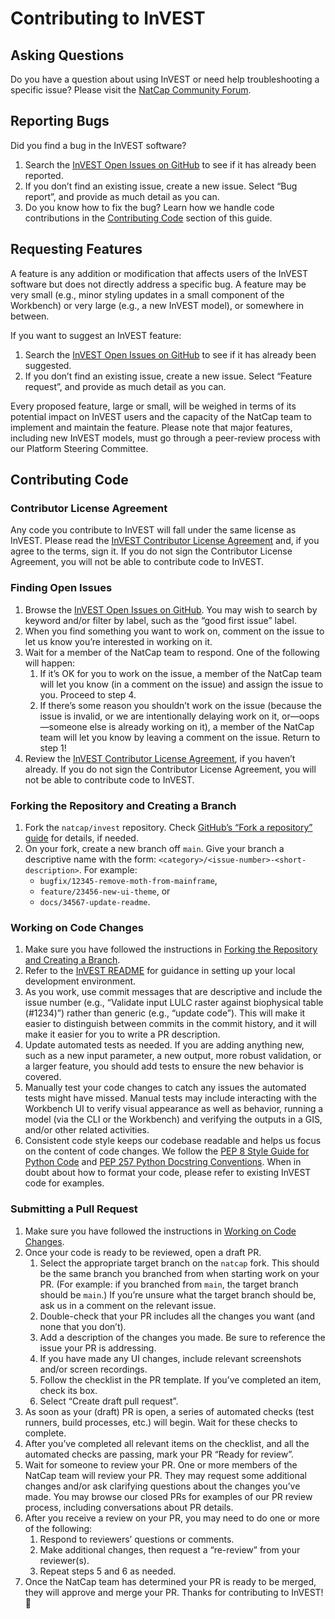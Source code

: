 # Contributing to InVEST

## Asking Questions
Do you have a question about using InVEST or need help troubleshooting a specific issue? Please visit the [NatCap Community Forum](https://community.naturalcapitalproject.org/).

## Reporting Bugs
Did you find a bug in the InVEST software?
1. Search the [InVEST Open Issues on GitHub](https://github.com/natcap/invest/issues) to see if it has already been reported.
2. If you don’t find an existing issue, create a new issue. Select “Bug report”, and provide as much detail as you can.
3. Do you know how to fix the bug? Learn how we handle code contributions in the [Contributing Code](#contributing-code) section of this guide.

## Requesting Features
A feature is any addition or modification that affects users of the InVEST software but does not directly address a specific bug. A feature may be very small (e.g., minor styling updates in a small component of the Workbench) or very large (e.g., a new InVEST model), or somewhere in between.

If you want to suggest an InVEST feature:
1. Search the [InVEST Open Issues on GitHub](https://github.com/natcap/invest/issues) to see if it has already been suggested.
2. If you don’t find an existing issue, create a new issue. Select “Feature request”, and provide as much detail as you can.

Every proposed feature, large or small, will be weighed in terms of its potential impact on InVEST users and the capacity of the NatCap team to implement and maintain the feature. Please note that major features, including new InVEST models, must go through a peer-review process with our Platform Steering Committee.

## Contributing Code

### Contributor License Agreement
Any code you contribute to InVEST will fall under the same license as InVEST. Please read the [InVEST Contributor License Agreement](https://vpejnqubjf.us-east-2.awsapprunner.com/) and, if you agree to the terms, sign it. If you do not sign the Contributor License Agreement, you will not be able to contribute code to InVEST.

### Finding Open Issues
1. Browse the [InVEST Open Issues on GitHub](https://github.com/natcap/invest/issues). You may wish to search by keyword and/or filter by label, such as the “good first issue” label.
2. When you find something you want to work on, comment on the issue to let us know you’re interested in working on it.
3. Wait for a member of the NatCap team to respond. One of the following will happen:
    1. If it’s OK for you to work on the issue, a member of the NatCap team will let you know (in a comment on the issue) and assign the issue to you. Proceed to step 4.
    2. If there’s some reason you shouldn’t work on the issue (because the issue is invalid, or we are intentionally delaying work on it, or—oops—someone else is already working on it), a member of the NatCap team will let you know by leaving a comment on the issue. Return to step 1!
4. Review the [InVEST Contributor License Agreement](https://vpejnqubjf.us-east-2.awsapprunner.com/), if you haven’t already. If you do not sign the Contributor License Agreement, you will not be able to contribute code to InVEST.

### Forking the Repository and Creating a Branch
1. Fork the `natcap/invest` repository. Check [GitHub’s “Fork a repository” guide](https://docs.github.com/en/pull-requests/collaborating-with-pull-requests/working-with-forks/fork-a-repo) for details, if needed.
2. On your fork, create a new branch off `main`. Give your branch a descriptive name with the form: `<category>/<issue-number>-<short-description>`. For example:
    - `bugfix/12345-remove-moth-from-mainframe`,
    - `feature/23456-new-ui-theme`, or
    - `docs/34567-update-readme`.

### Working on Code Changes
1. Make sure you have followed the instructions in [Forking the Repository and Creating a Branch](#forking-the-repository-and-creating-a-branch).
2. Refer to the [InVEST README](./README.rst) for guidance in setting up your local development environment.
3. As you work, use commit messages that are descriptive and include the issue number (e.g., “Validate input LULC raster against biophysical table (#1234)”) rather than generic (e.g., “update code”). This will make it easier to distinguish between commits in the commit history, and it will make it easier for you to write a PR description.
4. Update automated tests as needed. If you are adding anything new, such as a new input parameter, a new output, more robust validation, or a larger feature, you should add tests to ensure the new behavior is covered.
5. Manually test your code changes to catch any issues the automated tests might have missed. Manual tests may include interacting with the Workbench UI to verify visual appearance as well as behavior, running a model (via the CLI or the Workbench) and verifying the outputs in a GIS, and/or other related activities.
6. Consistent code style keeps our codebase readable and helps us focus on the content of code changes. We follow the [PEP 8 Style Guide for Python Code](https://peps.python.org/pep-0008/) and [PEP 257 Python Docstring Conventions](https://peps.python.org/pep-0257/). When in doubt about how to format your code, please refer to existing InVEST code for examples.

### Submitting a Pull Request
1. Make sure you have followed the instructions in [Working on Code Changes](#working-on-code-changes).
2. Once your code is ready to be reviewed, open a draft PR.
    1. Select the appropriate target branch on the `natcap` fork. This should be the same branch you branched from when starting work on your PR. (For example: if you branched from `main`, the target branch should be `main`.) If you’re unsure what the target branch should be, ask us in a comment on the relevant issue.
    2. Double-check that your PR includes all the changes you want (and none that you don’t).
    3. Add a description of the changes you made. Be sure to reference the issue your PR is addressing.
    4. If you have made any UI changes, include relevant screenshots and/or screen recordings.
    5. Follow the checklist in the PR template. If you’ve completed an item, check its box.
    6. Select “Create draft pull request”.
3. As soon as your (draft) PR is open, a series of automated checks (test runners, build processes, etc.) will begin. Wait for these checks to complete.
4. After you’ve completed all relevant items on the checklist, and all the automated checks are passing, mark your PR “Ready for review”.
5. Wait for someone to review your PR. One or more members of the NatCap team will review your PR. They may request some additional changes and/or ask clarifying questions about the changes you’ve made. You may browse our closed PRs for examples of our PR review process, including conversations about PR details.
6. After you receive a review on your PR, you may need to do one or more of the following:
    1. Respond to reviewers’ questions or comments.
    2. Make additional changes, then request a “re-review” from your reviewer(s).
    3. Repeat steps 5 and 6 as needed.
7. Once the NatCap team has determined your PR is ready to be merged, they will approve and merge your PR. Thanks for contributing to InVEST! 🎉
